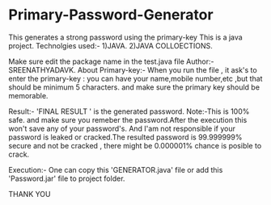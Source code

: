 # Primary-Password-Generator
This generates a strong password using the primary-key
This is a java project.
Technolgies used:-
                  1)JAVA.
                  2)JAVA COLLOECTIONS.
                  
Make sure edit the package name in the test.java file
Author:-SREENATHYADAVK.
About Primary-key:- 
                  When you run the file , it ask's to enter the primary-key : you can have your name,mobile number,etc ,but that should be minimum 5 characters.
                  and make sure the primary key should be memorable.
                  
            
Result:- 'FINAL RESULT ' is the generated password.
Note:-This is 100% safe. and make sure you remeber the password.After the execution this won't save any of your password's.
      And I'am not responsible if your password is leaked or cracked.The resulted password is 99.999999% secure and not be cracked , there might be 0.000001% chance is         posible to crack.

Execution:- One can copy this 'GENERATOR.java' file or add this 'Password.jar' file to project folder.

THANK YOU
